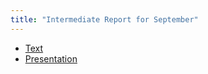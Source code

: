 ```yaml
---
title: "Intermediate Report for September"
---
```




+ [Text]({{site.baseurl}}/assets/files/sep_presentation.markdown)
+ [Presentation]({{site.baseurl}}/assets/files/Report1.pptx)
